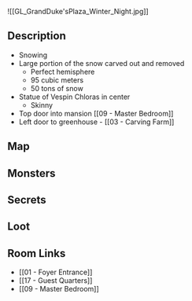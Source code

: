 ![[GL_GrandDuke'sPlaza_Winter_Night.jpg]]
## Description

* Snowing
* Large portion of the snow carved out and removed
	* Perfect hemisphere
	* 95 cubic meters
	* 50 tons of snow
* Statue of Vespin Chloras in center
	* Skinny
* Top door into mansion [[09 - Master Bedroom]]
* Left door to greenhouse - [[03 - Carving Farm]]

## Map

## Monsters

## Secrets

## Loot

## Room Links

*  [[01 - Foyer Entrance]]
*  [[17 - Guest Quarters]]
*  [[09 - Master Bedroom]]
